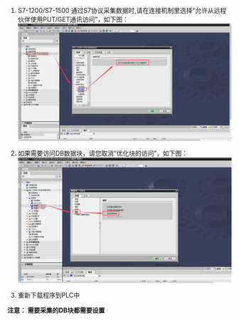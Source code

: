 1.	S7-1200/S7-1500 通过S7协议采集数据时,请在连接机制里选择“允许从远程伙伴使用PUT/GET通讯访问”，如下图：
 ![s7-1](./s7-1.png)
2.	如果需要访问DB数据块，请您取消“优化块的访问”，如下图：
 ![s7-2](./s7-2.png)

3.	重新下载程序到PLC中

**注意： 需要采集的DB块都需要设置**

